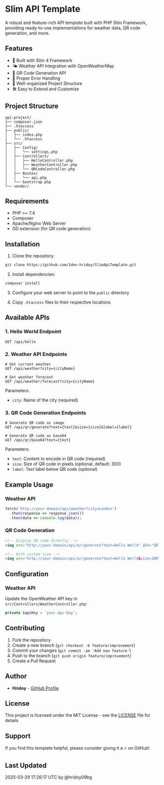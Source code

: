 # Slim API Template

A robust and feature-rich API template built with PHP Slim Framework, providing ready-to-use implementations for weather data, QR code generation, and more.

## Features

- 🚀 Built with Slim 4 Framework
- 🌤️ Weather API Integration with OpenWeatherMap
- 📱 QR Code Generation API
- 🔐 Proper Error Handling
- 📁 Well-organized Project Structure
- 🛠️ Easy to Extend and Customize

## Project Structure

```plaintext
api-project/
├── composer.json
├── .htaccess
├── public/
│   ├── index.php
│   └── .htaccess
├── src/
│   ├── Config/
│   │   └── settings.php
│   ├── Controllers/
│   │   ├── HelloController.php
│   │   ├── WeatherController.php
│   │   └── QRCodeController.php
│   ├── Routes/
│   │   └── api.php
│   └── bootstrap.php
└── vendor/
```

## Requirements

- PHP >= 7.4
- Composer
- Apache/Nginx Web Server
- GD extension (for QR code generation)

## Installation

1. Clone the repository:
```bash
git clone https://github.com/1dev-hridoy/SlimApiTemplate.git
```

2. Install dependencies:
```bash
composer install
```

3. Configure your web server to point to the `public` directory

4. Copy `.htaccess` files to their respective locations

## Available APIs

### 1. Hello World Endpoint
```http
GET /api/hello
```

### 2. Weather API Endpoints
```http
# Get current weather
GET /api/weather?city={cityName}

# Get weather forecast
GET /api/weather/forecast?city={cityName}
```

Parameters:
- `city`: Name of the city (required)

### 3. QR Code Generation Endpoints
```http
# Generate QR code as image
GET /api/qr/generate?text={text}&size={size}&label={label}

# Generate QR code as base64
GET /api/qr/base64?text={text}
```

Parameters:
- `text`: Content to encode in QR code (required)
- `size`: Size of QR code in pixels (optional, default: 300)
- `label`: Text label below QR code (optional)

## Example Usage

### Weather API
```javascript
fetch('http://your-domain/api/weather?city=London')
  .then(response => response.json())
  .then(data => console.log(data));
```

### QR Code Generation
```html
<!-- Display QR code directly -->
<img src="http://your-domain/api/qr/generate?text=Hello World" alt="QR Code">

<!-- With custom size -->
<img src="http://your-domain/api/qr/generate?text=Hello World&size=200" alt="QR Code">
```

## Configuration

### Weather API
Update the OpenWeather API key in `src/Controllers/WeatherController.php`:
```php
private $apiKey = 'your-api-key';
```

## Contributing

1. Fork the repository
2. Create a new branch (`git checkout -b feature/improvement`)
3. Commit your changes (`git commit -am 'Add new feature'`)
4. Push to the branch (`git push origin feature/improvement`)
5. Create a Pull Request

## Author

- **Hridoy** - [GitHub Profile](https://github.com/1dev-hridoy)

## License

This project is licensed under the MIT License - see the [LICENSE](LICENSE) file for details

## Support

If you find this template helpful, please consider giving it a ⭐️ on GitHub!

## Last Updated

2025-03-29 17:26:17 UTC by @hridoy09bg